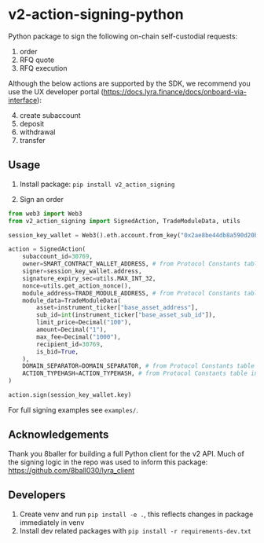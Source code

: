 # v2-action-signing-python
Python package to sign the following on-chain self-custodial requests:

1. order
2. RFQ quote
3. RFQ execution


Although the below actions are supported by the SDK, we recommend you use the UX developer portal (https://docs.lyra.finance/docs/onboard-via-interface):

4. create subaccount
5. deposit
6. withdrawal
7. transfer



## Usage

1. Install package:
`pip install v2_action_signing`

2. Sign an order
```python
from web3 import Web3
from v2_action_signing import SignedAction, TradeModuleData, utils

session_key_wallet = Web3().eth.account.from_key("0x2ae8be44db8a590d20bffbe3b6872df9b569147d3bf6801a35a28281a4816bbd")

action = SignedAction(
    subaccount_id=30769,
    owner=SMART_CONTRACT_WALLET_ADDRESS, # from Protocol Constants table in docs.lyra.finance
    signer=session_key_wallet.address,
    signature_expiry_sec=utils.MAX_INT_32,
    nonce=utils.get_action_nonce(),
    module_address=TRADE_MODULE_ADDRESS, # from Protocol Constants table in docs.lyra.finance
    module_data=TradeModuleData(
        asset=instrument_ticker["base_asset_address"],
        sub_id=int(instrument_ticker["base_asset_sub_id"]),
        limit_price=Decimal("100"),
        amount=Decimal("1"),
        max_fee=Decimal("1000"),
        recipient_id=30769,
        is_bid=True,
    ),
    DOMAIN_SEPARATOR=DOMAIN_SEPARATOR, # from Protocol Constants table in docs.lyra.finance
    ACTION_TYPEHASH=ACTION_TYPEHASH, # from Protocol Constants table in docs.lyra.finance
)

action.sign(session_key_wallet.key)
```

For full signing examples see `examples/`.

## Acknowledgements

Thank you 8baller for building a full Python client for the v2 API. Much of the signing logic in the repo was used to inform this package: https://github.com/8ball030/lyra_client

## Developers

1. Create venv and run `pip install -e .`, this reflects changes in package immediately in venv
2. Install dev related packages with `pip install -r requirements-dev.txt`